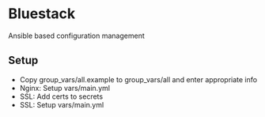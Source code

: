 # Bluestack

Ansible based configuration management

## Setup

* Copy group_vars/all.example to group_vars/all and enter appropriate info
* Nginx: Setup vars/main.yml
* SSL: Add certs to secrets
* SSL: Setup vars/main.yml
